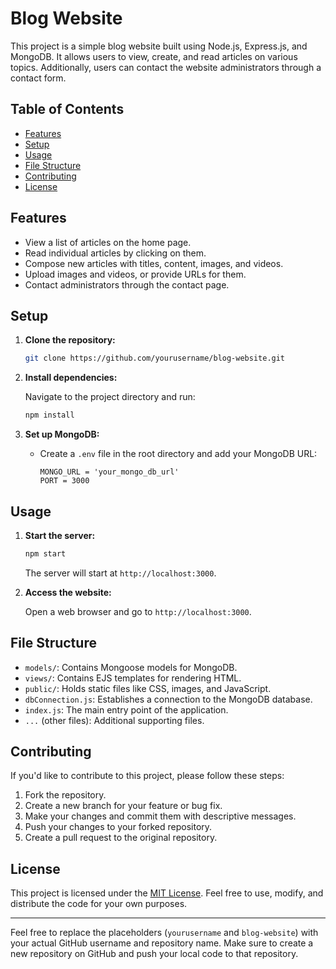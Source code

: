 # Blog Website

This project is a simple blog website built using Node.js, Express.js, and MongoDB. It allows users to view, create, and read articles on various topics. Additionally, users can contact the website administrators through a contact form.

## Table of Contents
- [Features](#features)
- [Setup](#setup)
- [Usage](#usage)
- [File Structure](#file-structure)
- [Contributing](#contributing)
- [License](#license)

## Features

- View a list of articles on the home page.
- Read individual articles by clicking on them.
- Compose new articles with titles, content, images, and videos.
- Upload images and videos, or provide URLs for them.
- Contact administrators through the contact page.

## Setup

1. **Clone the repository:**

   ```bash
   git clone https://github.com/yourusername/blog-website.git
   ```

2. **Install dependencies:**

   Navigate to the project directory and run:

   ```bash
   npm install
   ```

3. **Set up MongoDB:**

   - Create a `.env` file in the root directory and add your MongoDB URL:

     ```
     MONGO_URL = 'your_mongo_db_url'
     PORT = 3000
     ```

## Usage

1. **Start the server:**

   ```bash
   npm start
   ```

   The server will start at `http://localhost:3000`.

2. **Access the website:**

   Open a web browser and go to `http://localhost:3000`.

## File Structure

- `models/`: Contains Mongoose models for MongoDB.
- `views/`: Contains EJS templates for rendering HTML.
- `public/`: Holds static files like CSS, images, and JavaScript.
- `dbConnection.js`: Establishes a connection to the MongoDB database.
- `index.js`: The main entry point of the application.
- `...` (other files): Additional supporting files.

## Contributing

If you'd like to contribute to this project, please follow these steps:

1. Fork the repository.
2. Create a new branch for your feature or bug fix.
3. Make your changes and commit them with descriptive messages.
4. Push your changes to your forked repository.
5. Create a pull request to the original repository.

## License

This project is licensed under the [MIT License](LICENSE). Feel free to use, modify, and distribute the code for your own purposes.

---

Feel free to replace the placeholders (`yourusername` and `blog-website`) with your actual GitHub username and repository name. Make sure to create a new repository on GitHub and push your local code to that repository.